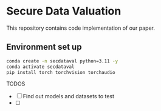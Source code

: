 # Secure Data Valuation

This repository contains code implementation of our paper.


## Environment set up
```bash
conda create -n secdataval python=3.11 -y
conda activate secdataval
pip install torch torchvision torchaudio
```

TODOS
- [ ] Find out models and datasets to test
- [ ] 